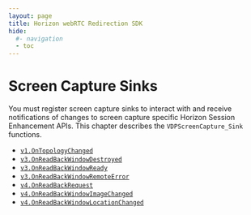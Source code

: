 ```yaml
---
layout: page
title: Horizon webRTC Redirection SDK
hide:
  #- navigation
  - toc
---
```

# Screen Capture Sinks

You must register screen capture sinks to interact with and receive notifications of changes to screen capture specific Horizon Session Enhancement APIs. 
This chapter describes the `VDPScreenCapture_Sink` functions.

- [`v1.OnTopologyChanged`](v1.OnTopologyChanged.md)
- [`v3.OnReadBackWindowDestroyed`](v3.OnReadBackWindowDestroyed.md)
- [`v3.OnReadBackWindowReady`](v3.OnReadBackWindowReady.md)
- [`v3.OnReadBackWindowRemoteError`](v3.OnReadBackWindowRemoteError.md)
- [`v4.OnReadBackRequest`](v4.OnReadBackRequest.md)
- [`v4.OnReadBackWindowImageChanged`](v4.OnReadBackWindowImageChanged.md)
- [`v4.OnReadBackWindowLocationChanged`](v4.OnReadBackWindowLocationChanged.md)

